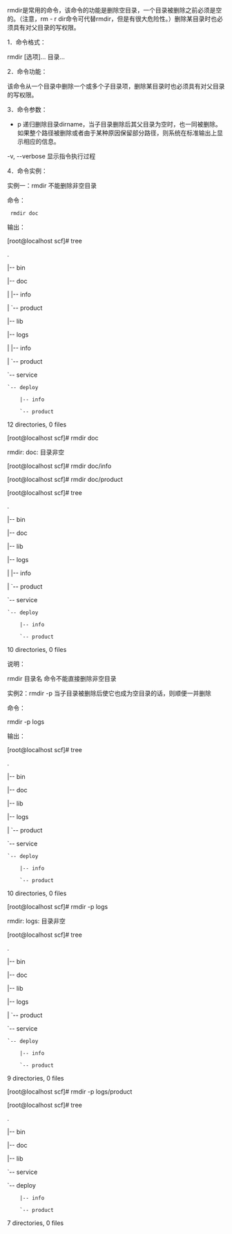 rmdir是常用的命令，该命令的功能是删除空目录，一个目录被删除之前必须是空的。（注意，rm - r dir命令可代替rmdir，但是有很大危险性。）删除某目录时也必须具有对父目录的写权限。

1．命令格式：

rmdir [选项]... 目录...

2．命令功能：

该命令从一个目录中删除一个或多个子目录项，删除某目录时也必须具有对父目录的写权限。 

3．命令参数：

- p 递归删除目录dirname，当子目录删除后其父目录为空时，也一同被删除。如果整个路径被删除或者由于某种原因保留部分路径，则系统在标准输出上显示相应的信息。 

-v, --verbose  显示指令执行过程 

 

4．命令实例：

实例一：rmdir 不能删除非空目录

命令：

     rmdir doc

输出：

[root@localhost scf]# tree

.

|-- bin

|-- doc

|   |-- info

|   `-- product

|-- lib

|-- logs

|   |-- info

|   `-- product

`-- service

    `-- deploy

        |-- info

        `-- product

 

12 directories, 0 files

[root@localhost scf]# rmdir doc

rmdir: doc: 目录非空

[root@localhost scf]# rmdir doc/info

[root@localhost scf]# rmdir doc/product

[root@localhost scf]# tree

.

|-- bin

|-- doc

|-- lib

|-- logs

|   |-- info

|   `-- product

`-- service

    `-- deploy

        |-- info

        `-- product

 

10 directories, 0 files

 

说明：

rmdir 目录名 命令不能直接删除非空目录

 

实例2：rmdir -p 当子目录被删除后使它也成为空目录的话，则顺便一并删除 

命令：

rmdir -p logs

输出：

[root@localhost scf]# tree

.

|-- bin

|-- doc

|-- lib

|-- logs

|   `-- product

`-- service

    `-- deploy

        |-- info

        `-- product

 

10 directories, 0 files

[root@localhost scf]# rmdir -p logs

rmdir: logs: 目录非空

[root@localhost scf]# tree

.

|-- bin

|-- doc

|-- lib

|-- logs

|   `-- product

`-- service

    `-- deploy

        |-- info

        `-- product

 

9 directories, 0 files

[root@localhost scf]# rmdir -p logs/product

[root@localhost scf]# tree

.

|-- bin

|-- doc

|-- lib

`-- service

`-- deploy

        |-- info

        `-- product

 

7 directories, 0 files